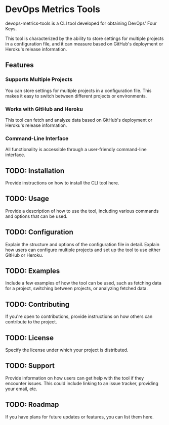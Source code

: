 # DevOps Metrics Tools

devops-metrics-tools is a CLI tool developed for obtaining DevOps' Four Keys.

This tool is characterized by the ability to store settings for multiple projects in a configuration file,
and it can measure based on GitHub's deployment or Heroku's release information.

## Features

### Supports Multiple Projects
You can store settings for multiple projects in a configuration file. This makes it easy to switch between different projects or environments.

### Works with GitHub and Heroku
This tool can fetch and analyze data based on GitHub's deployment or Heroku's release information.

### Command-Line Interface
All functionality is accessible through a user-friendly command-line interface.

## TODO: Installation

Provide instructions on how to install the CLI tool here.

## TODO: Usage
Provide a description of how to use the tool, including various commands and options that can be used.

## TODO: Configuration
Explain the structure and options of the configuration file in detail. Explain how users can configure multiple projects and set up the tool to use either GitHub or Heroku.

## TODO: Examples
Include a few examples of how the tool can be used, such as fetching data for a project, switching between projects, or analyzing fetched data.

## TODO: Contributing
If you're open to contributions, provide instructions on how others can contribute to the project.

## TODO: License
Specify the license under which your project is distributed.

## TODO: Support
Provide information on how users can get help with the tool if they encounter issues. This could include linking to an issue tracker, providing your email, etc.

## TODO: Roadmap
If you have plans for future updates or features, you can list them here.
